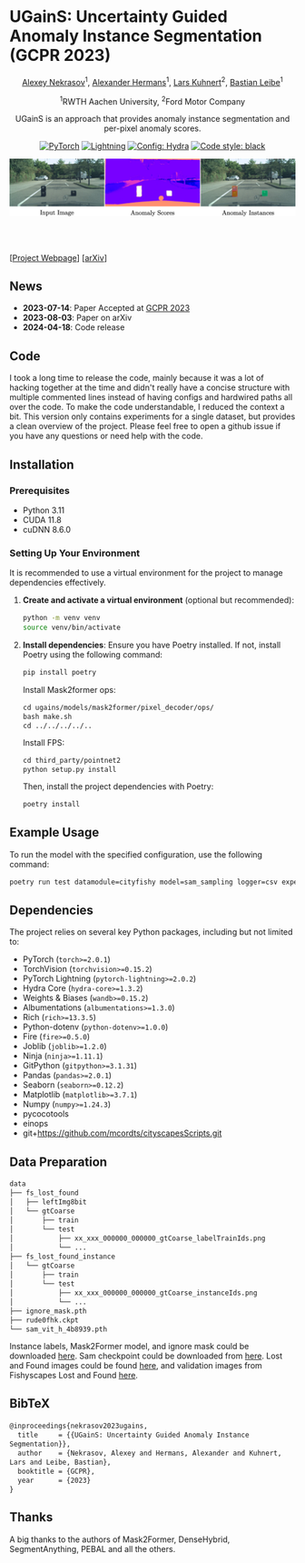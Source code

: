 # UGainS: Uncertainty Guided Anomaly Instance Segmentation (GCPR 2023)
<div align="center">
<a href="https://nekrasov.dev/">Alexey Nekrasov</a><sup>1</sup>, <a href="https://www.vision.rwth-aachen.de/person/10/">Alexander Hermans</a><sup>1</sup>, <a href="https://www.linkedin.com/in/lars-kuhnert/">Lars Kuhnert</a><sup>2</sup>, <a href="https://www.vision.rwth-aachen.de/person/1/">Bastian Leibe</a><sup>1</sup>

<sup>1</sup>RWTH Aachen University, <sup>2</sup>Ford Motor Company

UGainS is an approach that provides anomaly instance segmentation and per-pixel anomaly scores.

<a href="https://pytorch.org/get-started/locally/"><img alt="PyTorch" src="https://img.shields.io/badge/PyTorch-ee4c2c?logo=pytorch&logoColor=white"></a>
<a href="https://pytorchlightning.ai/"><img alt="Lightning" src="https://img.shields.io/badge/-Lightning-792ee5?logo=pytorchlightning&logoColor=white"></a>
<a href="https://hydra.cc/"><img alt="Config: Hydra" src="https://img.shields.io/badge/Config-Hydra-89b8cd"></a>
<a href="https://black.readthedocs.io/en/stable/"><img alt="Code style: black" src="https://img.shields.io/badge/code%20style-black-black.svg"></a>

![teaser](./docs/github_teaser.jpg)

</div>
<br><br>

[[Project Webpage](https://vision.rwth-aachen.de/ugains)] [[arXiv](https://arxiv.org/abs/2308.02046)]

## News

* **2023-07-14**: Paper Accepted at [GCPR 2023](https://www.dagm-gcpr.de/year/2023)
* **2023-08-03**: Paper on arXiv
* **2024-04-18**: Code release

## Code
I took a long time to release the code, mainly because it was a lot of hacking together at the time and didn't really have a concise structure with multiple commented lines instead of having configs and hardwired paths all over the code.
To make the code understandable, I reduced the context a bit.
This version only contains experiments for a single dataset, but provides a clean overview of the project.
Please feel free to open a github issue if you have any questions or need help with the code.

## Installation

### Prerequisites
- Python 3.11
- CUDA 11.8
- cuDNN 8.6.0

### Setting Up Your Environment
It is recommended to use a virtual environment for the project to manage dependencies effectively.

1. **Create and activate a virtual environment** (optional but recommended):
   ````bash
   python -m venv venv
   source venv/bin/activate
   ````

2. **Install dependencies**:
   Ensure you have Poetry installed. If not, install Poetry using the following command:
   ````bash
   pip install poetry
   ````

   Install Mask2former ops:
   ```
   cd ugains/models/mask2former/pixel_decoder/ops/
   bash make.sh
   cd ../../../../..
   ```

   Install FPS:
   ```
   cd third_party/pointnet2
   python setup.py install
   ```

   Then, install the project dependencies with Poetry:
   ````bash
   poetry install
   ````

## Example Usage

To run the model with the specified configuration, use the following command:
```bash
poetry run test datamodule=cityfishy model=sam_sampling logger=csv experiment=experiment description=description
```

## Dependencies
The project relies on several key Python packages, including but not limited to:
- PyTorch (`torch>=2.0.1`)
- TorchVision (`torchvision>=0.15.2`)
- PyTorch Lightning (`pytorch-lightning>=2.0.2`)
- Hydra Core (`hydra-core>=1.3.2`)
- Weights & Biases (`wandb>=0.15.2`)
- Albumentations (`albumentations>=1.3.0`)
- Rich (`rich>=13.3.5`)
- Python-dotenv (`python-dotenv>=1.0.0`)
- Fire (`fire>=0.5.0`)
- Joblib (`joblib>=1.2.0`)
- Ninja (`ninja>=1.11.1`)
- GitPython (`gitpython>=3.1.31`)
- Pandas (`pandas>=2.0.1`)
- Seaborn (`seaborn>=0.12.2`)
- Matplotlib (`matplotlib>=3.7.1`)
- Numpy (`numpy>=1.24.3`)
- pycocotools
- einops
- git+https://github.com/mcordts/cityscapesScripts.git


## Data Preparation
```
data
├── fs_lost_found
│   ├── leftImg8bit
│   └── gtCoarse
│       ├── train
│       └── test
│           ├── xx_xxx_000000_000000_gtCoarse_labelTrainIds.png
│           └── ...
├── fs_lost_found_instance
│   └── gtCoarse
│       ├── train
│       └── test
│           ├── xx_xxx_000000_000000_gtCoarse_instanceIds.png
│           └── ...
├── ignore_mask.pth
├── rude0fhk.ckpt
└── sam_vit_h_4b8939.pth
```
Instance labels, Mask2Former model, and ignore mask could be downloaded [here](https://omnomnom.vision.rwth-aachen.de/data/ugains/).
Sam checkpoint could be downloaded from [here](https://github.com/facebookresearch/segment-anything).
Lost and Found images could be found [here](https://wwwlehre.dhbw-stuttgart.de/~sgehrig/lostAndFoundDataset/index.html), and validation images from Fishyscapes Lost and Found [here](https://fishyscapes.com/dataset).

## BibTeX
```
@inproceedings{nekrasov2023ugains,
  title     = {{UGainS: Uncertainty Guided Anomaly Instance Segmentation}},
  author    = {Nekrasov, Alexey and Hermans, Alexander and Kuhnert, Lars and Leibe, Bastian},
  booktitle = {GCPR},
  year      = {2023}
}
```

## Thanks
A big thanks to the authors of Mask2Former, DenseHybrid, SegmentAnything, PEBAL and all the others.
